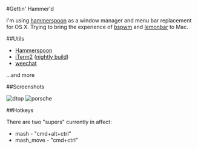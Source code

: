 #Gettin' Hammer'd

I'm using [hammerspoon](http://hammerspoon.org/) as a window manager and menu bar replacement
for OS X. Trying to bring the experience of [bspwm](https://github.com/baskerville/bspwm) and
[lemonbar](https://github.com/LemonBoy/bar) to Mac.

##Utils

* [Hammerspoon](http://hammerspoon.org/)
* [iTerm2](https://iterm2.com/) ([nightly build](https://iterm2.com/downloads/nightly/#/section/home))
* [weechat](https://weechat.org/)

...and more

##Screenshots

![dtop](http://i.imgur.com/9r5rePs.jpg)
![porsche](http://i.imgur.com/qQ6m5Tt.jpg)

##Hotkeys

There are two "supers" currently in affect:

* mash - "cmd+alt+ctrl"
* mash_move - "cmd+ctrl"
